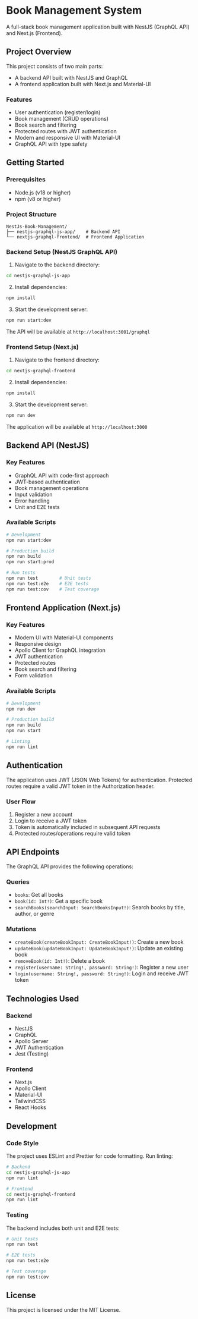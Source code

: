 # Book Management System

A full-stack book management application built with NestJS (GraphQL API) and Next.js (Frontend).

## Project Overview

This project consists of two main parts:
- A backend API built with NestJS and GraphQL
- A frontend application built with Next.js and Material-UI

### Features

- User authentication (register/login)
- Book management (CRUD operations)
- Book search and filtering
- Protected routes with JWT authentication
- Modern and responsive UI with Material-UI
- GraphQL API with type safety

## Getting Started

### Prerequisites

- Node.js (v18 or higher)
- npm (v8 or higher)

### Project Structure

```
NestJs-Book-Management/
├── nestjs-graphql-js-app/    # Backend API
└── nextjs-graphql-frontend/  # Frontend Application
```

### Backend Setup (NestJS GraphQL API)

1. Navigate to the backend directory:
```bash
cd nestjs-graphql-js-app
```

2. Install dependencies:
```bash
npm install
```

3. Start the development server:
```bash
npm run start:dev
```

The API will be available at `http://localhost:3001/graphql`

### Frontend Setup (Next.js)

1. Navigate to the frontend directory:
```bash
cd nextjs-graphql-frontend
```

2. Install dependencies:
```bash
npm install
```

3. Start the development server:
```bash
npm run dev
```

The application will be available at `http://localhost:3000`

## Backend API (NestJS)

### Key Features

- GraphQL API with code-first approach
- JWT-based authentication
- Book management operations
- Input validation
- Error handling
- Unit and E2E tests

### Available Scripts

```bash
# Development
npm run start:dev

# Production build
npm run build
npm run start:prod

# Run tests
npm run test        # Unit tests
npm run test:e2e    # E2E tests
npm run test:cov    # Test coverage
```

## Frontend Application (Next.js)

### Key Features

- Modern UI with Material-UI components
- Responsive design
- Apollo Client for GraphQL integration
- JWT authentication
- Protected routes
- Book search and filtering
- Form validation

### Available Scripts

```bash
# Development
npm run dev

# Production build
npm run build
npm run start

# Linting
npm run lint
```

## Authentication

The application uses JWT (JSON Web Tokens) for authentication. Protected routes require a valid JWT token in the Authorization header.

### User Flow

1. Register a new account
2. Login to receive a JWT token
3. Token is automatically included in subsequent API requests
4. Protected routes/operations require valid token

## API Endpoints

The GraphQL API provides the following operations:

### Queries
- `books`: Get all books
- `book(id: Int!)`: Get a specific book
- `searchBooks(searchInput: SearchBooksInput!)`: Search books by title, author, or genre

### Mutations
- `createBook(createBookInput: CreateBookInput!)`: Create a new book
- `updateBook(updateBookInput: UpdateBookInput!)`: Update an existing book
- `removeBook(id: Int!)`: Delete a book
- `register(username: String!, password: String!)`: Register a new user
- `login(username: String!, password: String!)`: Login and receive JWT token

## Technologies Used

### Backend
- NestJS
- GraphQL
- Apollo Server
- JWT Authentication
- Jest (Testing)

### Frontend
- Next.js
- Apollo Client
- Material-UI
- TailwindCSS
- React Hooks

## Development

### Code Style

The project uses ESLint and Prettier for code formatting. Run linting:

```bash
# Backend
cd nestjs-graphql-js-app
npm run lint

# Frontend
cd nextjs-graphql-frontend
npm run lint
```

### Testing

The backend includes both unit and E2E tests:

```bash
# Unit tests
npm run test

# E2E tests
npm run test:e2e

# Test coverage
npm run test:cov
```

## License

This project is licensed under the MIT License.

